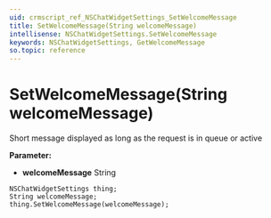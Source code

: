 ```yaml
---
uid: crmscript_ref_NSChatWidgetSettings_SetWelcomeMessage
title: SetWelcomeMessage(String welcomeMessage)
intellisense: NSChatWidgetSettings.SetWelcomeMessage
keywords: NSChatWidgetSettings, GetWelcomeMessage
so.topic: reference
---
```


# SetWelcomeMessage(String welcomeMessage)

Short message displayed as long as the request is in queue or active

**Parameter:** 
 - **welcomeMessage** String

```crmscript
NSChatWidgetSettings thing;
String welcomeMessage;
thing.SetWelcomeMessage(welcomeMessage);
```

